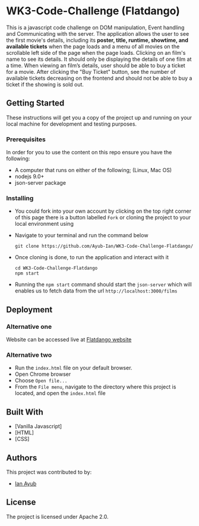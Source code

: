 # WK3-Code-Challenge (Flatdango)

This is a javascript code challenge on DOM manipulation, Event handling and Communicating with the server. The application allows the user to see the first movie's details, including its **poster, title, runtime,
   showtime, and available tickets** when the page loads and a menu of all movies on the scrollable left side of the page when the page loads. Clicking on an film's name to see its details. It should only be displaying the details of one film at a time. 
   When viewing an film’s details, user should be able to buy a ticket for a movie. After clicking the "Buy Ticket" button,
   see the number of available tickets decreasing on the frontend and should not be able to buy a ticket if the showing is sold out.
   
## Getting Started

These instructions will get you a copy of the project up and running on your local machine for development and testing purposes. 

### Prerequisites

In order for you to use the content on this repo ensure you have the following:

- A computer that runs on either of the following; (Linux, Mac OS)
- nodejs 9.0+
- json-server package

### Installing


- You could fork into your own account by clicking on the top right corner of this page there is a button labelled ``Fork`` or cloning the project to your local environment using 

- Navigate to your terminal and run the command below

      git clone https://github.com/Ayub-Ian/WK3-Code-Challenge-Flatdango/
      
- Once cloning is done, to run the application and interact with it
      
      cd WK3-Code-Challenge-Flatdango
      npm start

- Running the ``npm start`` command should start the ``json-server`` which will enables us to fetch data from the url ``http://localhost:3000/films``


## Deployment

### Alternative one

Website can be accessed live at [Flatdango website](https://ayub-ian.github.io/WK3-Code-Challenge-Flatdango/)

### Alternative two

- Run the ``index.html`` file on your default browser.
- Open Chrome browser
- Choose ``Open file...``
- From the ``File menu``, navigate to the directory where this project is located, and open the ``index.html`` file

## Built With

* [Vanilla Javascript]
* [HTML]
* [CSS]


## Authors

This project was contributed to by:
- [Ian Ayub](https://github.com/Ayub-Ian)

## License
The project is licensed under Apache 2.0.
